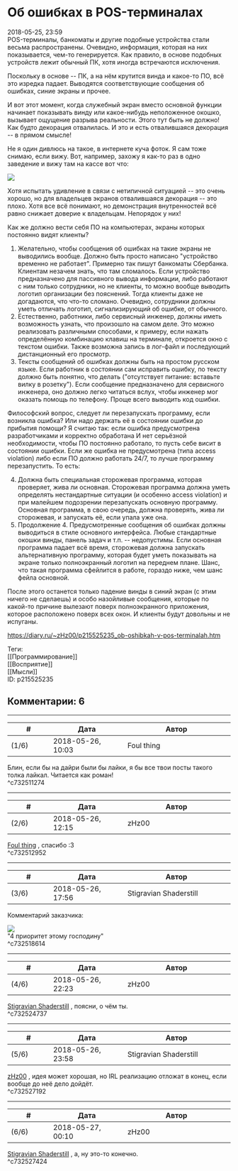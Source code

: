 Об ошибках в POS-терминалах
===========================

  
2018-05-25, 23:59  
 POS-терминалы, банкоматы и другие подобные устройства стали весьма распространены. Очевидно, информация, которая на них показывается, чем-то генерируется. Как правило, в основе подобных устройств лежит обычный ПК, хотя иногда встречаются исключения.   
   
 Поскольку в основе -- ПК, а на нём крутится винда и какое-то ПО, всё это изредка падает. Выводятся соответствующие сообщения об ошибках, синие экраны и прочее.   
   
 И вот этот момент, когда служебный экран вместо основной функции начинает показывать винду или какое-нибудь неположенное окошко, вызывает ощущение разрыва реальности. Этого тут быть не должно! Как будто декорация отвалилась. И это и есть отвалившаяся декорация -- в прямом смысле!   
   
 Не я один дивлюсь на такое, в интернете куча фоток. Я сам тоже снимаю, если вижу. Вот, например, захожу я как-то раз в одно заведение и вижу там на кассе вот что:   
   
   [![](https://i.imgur.com/cBfPjyGl.jpg)](https://i.imgur.com/cBfPjyG.jpg)     
   
 Хотя испытать удивление в связи с нетипичной ситуацией -- это очень хорошо, но для владельцев экранов отвалившаяся декорация -- это плохо. Хотя все всё понимают, но демонстрация внутренностей всё равно снижает доверие к владельцам. Непорядок у них!   
   
 Как же должно вести себя ПО на компьютерах, экраны которых постоянно видят клиенты?   
   
 1. Желательно, чтобы сообщения об ошибках на такие экраны не выводились вообще. Должно быть просто написано "устройство временно не работает". Примерно так пишут банкоматы Сбербанка. Клиентам незачем знать, что там сломалось. Если устройство предназначено для пассивного вывода информации, либо работают с ним только сотрудники, но не клиенты, то можно вообще выводить логотип организации без пояснений. Тогда клиенты даже не догадаются, что что-то сломано. Очевидно, сотрудники должны уметь отличать логотип, сигнализирующий об ошибке, от обычного.   
 2. Естественно, работники, либо сервисный инженер, должны иметь возможность узнать, что произошло на самом деле. Это можно реализовать различными способами, к примеру, если нажать определённую комбинацию клавиш на терминале, откроется окно с текстом ошибки. Также возможна запись в лог-файл и последующий дистанционный его просмотр.   
 3. Тексты сообщений об ошибках должны быть на простом русском языке. Если работник в состоянии сам исправить ошибку, по тексту должно быть понятно, что делать ("отсутствует питание: вставьте вилку в розетку"). Если сообщение предназначено для сервисного инженера, оно должно легко читаться вслух, чтобы инженер мог оказать помощь по телефону. Проще всего выводить код ошибки.   
   
 Философский вопрос, следует ли перезапускать программу, если возникла ошибка? Или надо держать её в состоянии ошибки до прибытия помощи? Я считаю так: если ошибка предусмотрена разработчиками и корректно обработана И нет серьёзной необходимости, чтобы ПО постоянно работало, то пусть себе висит в состоянии ошибки. Если же ошибка не предусмотрена (типа access violation) либо если ПО должно работать 24/7, то лучше программу перезапустить. То есть:   
   
 4. Должна быть специальная сторожевая программа, которая проверяет, жива ли основная. Сторожевая программа должна уметь определять нестандартные ситуации (и особенно access violation) и при малейшем подозрении перезапускать основную программу. Основная программа, в свою очередь, должна проверять, жива ли сторожевая, и запускать её, если упала уже она.   
 5. Продолжение 4. Предусмотренные сообщения об ошибках должны выводиться в стиле основного интерфейса. Любые стандартные окошки винды, панель задач и т.п. -- недопустимы. Если основная программа падает всё время, сторожевая должна запускать альтернативную программу, которая будет уметь показывать на экране только полноэкранный логотип на переднем плане. Шанс, что такая программа сфейлится в работе, гораздо ниже, чем шанс фейла основной.   
   
 После этого останется только падение винды в синий экран (с этим ничего не сделаешь) и особо назойливые сообщения, которые по какой-то причине вылезают поверх полноэкранного приложения, которое расположено поверх всех окон. И клиенты будут довольны и не испуганы.   
  
<https://diary.ru/~zHz00/p215525235_ob-oshibkah-v-pos-terminalah.htm>  
  
Теги:  
[[Программирование]]  
[[Восприятие]]  
[[Мысли]]  
ID: p215525235  


Комментарии: 6
--------------

  


---



|         #         |              Дата              |                     Автор                     |           ID           |
| --- | --- | --- | --- |
| (1/6) | 2018-05-26, 10:03 | Foul thing | c732511274 |

  
 Блин, если бы на дайри были бы лайки, я бы все твои посты такого толка лайкал. Читается как роман!   
 ^c732511274

---



|         #         |              Дата              |                     Автор                     |           ID           |
| --- | --- | --- | --- |
| (2/6) | 2018-05-26, 12:15 | zHz00 | c732512952 |

  
  [Foul thing](http://foulthing.diary.ru "Temporary Internet Flies")  , спасибо :3   
 ^c732512952

---



|         #         |              Дата              |                     Автор                     |           ID           |
| --- | --- | --- | --- |
| (3/6) | 2018-05-26, 17:56 | Stigravian Shaderstill | c732518614 |

  
 Комментарий заказчика:   
   
 ![](http://static.diary.ru/userdir/3/0/4/2/304223/85724950.jpg)   
 "4 приоритет этому господину"   
 ^c732518614

---



|         #         |              Дата              |                     Автор                     |           ID           |
| --- | --- | --- | --- |
| (4/6) | 2018-05-26, 22:23 | zHz00 | c732524737 |

  
  [Stigravian Shaderstill](http://stigravian.diary.ru "Science, Death, Rock-n-Roll")  , поясни, о чём ты.   
 ^c732524737

---



|         #         |              Дата              |                     Автор                     |           ID           |
| --- | --- | --- | --- |
| (5/6) | 2018-05-26, 23:58 | Stigravian Shaderstill | c732527192 |

  
  [zHz00](https://zHz00.diary.ru "Untitled")  , идея может хорошая, но IRL реализацию отложат в конец, если вообще до неё дело дойдёт.   
 ^c732527192

---



|         #         |              Дата              |                     Автор                     |           ID           |
| --- | --- | --- | --- |
| (6/6) | 2018-05-27, 00:10 | zHz00 | c732527424 |

  
  [Stigravian Shaderstill](http://stigravian.diary.ru "Science, Death, Rock-n-Roll")  , а, ну это-то конечно.   
 ^c732527424